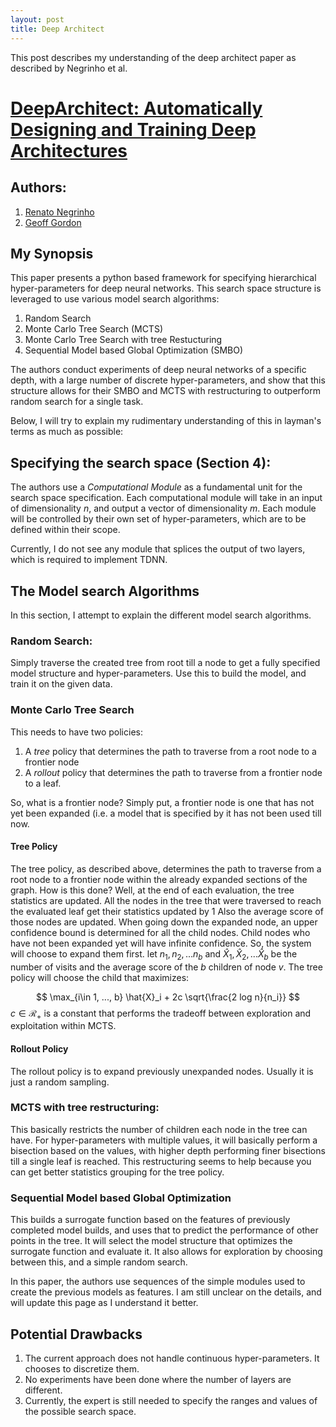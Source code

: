 ```yaml
---
layout: post
title: Deep Architect
---
```


This post describes my understanding of the deep architect paper as described by Negrinho et al.

# [DeepArchitect: Automatically Designing and Training Deep Architectures](https://www.cs.cmu.edu/~negrinho/assets/papers/deep_architect/deep_architect.pdf)

## Authors:
1. [Renato Negrinho](https://www.cs.cmu.edu/~negrinho)
2. [Geoff Gordon](https://www.cs.cmu.edu/~ggordon)


## My Synopsis
This paper presents a python based framework for specifying hierarchical hyper-parameters for deep neural networks. This search space structure is leveraged to use various model search algorithms:

1. Random Search
2. Monte Carlo Tree Search (MCTS)
3. Monte Carlo Tree Search with tree Restucturing
4. Sequential Model based Global Optimization (SMBO)

The authors conduct experiments of deep neural networks of a specific depth, with a large number of discrete hyper-parameters, and show that this structure allows for their SMBO and MCTS with restructuring to outperform random search for a single task.

Below, I will try to explain my rudimentary understanding of this in layman's terms as much as possible:

## Specifying the search space (Section 4):

The authors use a _Computational Module_ as a fundamental unit for the search space specification. Each computational module will take in an input of dimensionality _n_, and output a vector of dimensionality _m_.
Each module will be controlled by their own set of hyper-parameters, which are to be defined within their scope.

Currently, I do not see any module that splices the output of two layers, which is required to implement TDNN.


## The Model search Algorithms
In this section, I attempt to explain the different model search algorithms.

### Random Search:
Simply traverse the created tree from root till a node to get a fully specified model structure and hyper-parameters.
Use this to build the model, and train it on the given data.

### Monte Carlo Tree Search
This needs to have two policies:
1. A _tree_ policy that determines the path to traverse from a root node to a frontier node
2. A _rollout_ policy that determines the path to traverse from a frontier node to a leaf.

So, what is a frontier node? Simply put, a frontier node is one that has not yet been expanded (i.e. a model that is specified by it has not been used till now.

#### Tree Policy
The tree policy, as described above, determines the path to traverse from a root node to a frontier node within the already expanded sections of the graph.
How is this done? Well, at the end of each evaluation, the tree statistics are updated. All the nodes in the tree that were traversed to reach the evaluated leaf get their statistics updated by 1
Also the average score of those nodes are updated. When going down the expanded node, an upper confidence bound is determined for all the child nodes. Child nodes who have not been expanded yet will have infinite confidence. So, the system will choose to expand them first. 
let $n_1, n_2, ... n_b$ and $\hat{X}_1, \hat{X}_2, ... \hat{X}_b$ be the number of visits and the average score of the $b$ children of node $v$. The tree policy will choose the child that maximizes:

$$
\max_{i\in 1, ..., b} \hat{X}_i + 2c \sqrt{\frac{2 log n}{n_i}}
$$
$c \in \mathcal{R}_+$ is a constant that performs the tradeoff between exploration and exploitation within MCTS.

#### Rollout Policy

The rollout policy is to expand previously unexpanded nodes. Usually it is just a random sampling.


### MCTS with tree restructuring:

This basically restricts the number of children each node in the tree can have. For hyper-parameters with multiple values, it will basically perform a bisection based on the values, with higher depth performing finer bisections till a single leaf is reached. This restructuring seems to help because you can get better statistics grouping for the tree policy.

### Sequential Model based Global Optimization

This builds a surrogate function based on the features of previously completed model builds, and uses that to predict the performance of other points in the tree. It will select the model structure that optimizes the surrogate function and evaluate it. It also allows for exploration by choosing between this, and a simple random search.

In this paper, the authors use sequences of the simple modules used to create the previous models as features. I am still unclear on the details, and will update this page as I understand it better.


## Potential Drawbacks
1. The current approach does not handle continuous hyper-parameters. It chooses to discretize them.
2. No experiments have been done where the number of layers are different.
3. Currently, the expert is still needed to specify the ranges and values of the possible search space.
